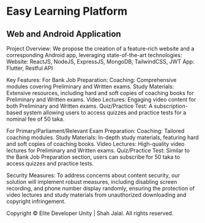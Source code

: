 # Easy Learning Platform

## Web and Android Application

Project Overview:
We propose the creation of a feature-rich website and a corresponding Android app, leveraging state-of-the-art technologies:
Website: ReactJS, NodeJS, ExpressJS, MongoDB, TailwindCSS, JWT
App: Flutter, Restful API

Key Features:
For Bank Job Preparation:
Coaching: Comprehensive modules covering Preliminary and Written exams.
Study Materials: Extensive resources, including hard and soft copies of coaching books for Preliminary and Written exams.
Video Lectures: Engaging video content for both Preliminary and Written exams.
Quiz/Practice Test: A subscription-based system allowing users to access quizzes and practice tests for a nominal fee of 50 taka.

For Primary/Parliament/Relevant Exam Preparation:
Coaching: Tailored coaching modules.
Study Materials: In-depth study materials, featuring hard and soft copies of coaching books.
Video Lectures: High-quality video lectures for Preliminary and Written exams.
Quiz/Practice Test: Similar to the Bank Job Preparation section, users can subscribe for 50 taka to access quizzes and practice tests.

Security Measures:
To address concerns about content security, our solution will implement robust measures, including disabling screen recording, and phone number display randomly, ensuring the protection of video lectures and study materials from unauthorized downloading and copyright infringement.


Copyright © Elite Developer Unity | Shah Jalal. All rights reserved.